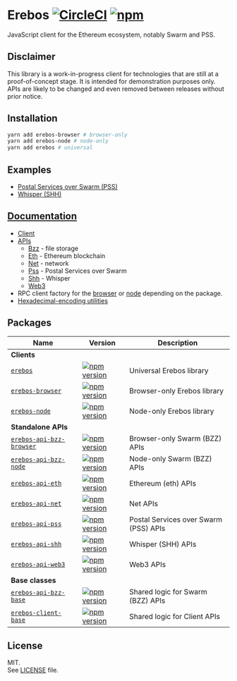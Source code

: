 # Erebos [![CircleCI](https://img.shields.io/circleci/project/github/RedSparr0w/node-csgo-parser.svg)](https://circleci.com/gh/MainframeHQ/erebos/8) [![npm](https://img.shields.io/npm/v/erebos.svg)](https://www.npmjs.com/package/erebos)



JavaScript client for the Ethereum ecosystem, notably Swarm and PSS.

## Disclaimer

This library is a work-in-progress client for technologies that are still at
a proof-of-concept stage. It is intended for demonstration purposes only.\
APIs are likely to be changed and even removed between releases without prior notice.

## Installation

```sh
yarn add erebos-browser # browser-only
yarn add erebos-node # node-only
yarn add erebos # universal
```

## Examples

* [Postal Services over Swarm (PSS)](examples/pss.js)
* [Whisper (SHH)](examples/shh.js)

## [Documentation](docs/)

* [Client](docs/client.md)
* [APIs](docs/api.md)
  * [Bzz](docs/api-bzz.md) - file storage
  * [Eth](docs/api-eth.md) - Ethereum blockchain
  * [Net](docs/api-net.md) - network
  * [Pss](docs/api-pss.md) - Postal Services over Swarm
  * [Shh](docs/api-shh.md) - Whisper
  * [Web3](docs/api-web3.md)
* RPC client factory for the [browser](https://github.com/MainframeHQ/js-tools/tree/master/packages/rpc-browser#rpc-browser) or [node](https://github.com/MainframeHQ/js-tools/tree/master/packages/rpc-node#rpc-node) depending on the package.
* [Hexadecimal-encoding utilities](https://github.com/MainframeHQ/js-tools/tree/master/packages/utils-hex#utils-hex)

## Packages

| Name | Version | Description |
| ---- | ------- | ----------- |
| **Clients**
| [`erebos`](/packages/erebos) | [![npm version](https://img.shields.io/npm/v/erebos.svg)](https://www.npmjs.com/package/erebos) | Universal Erebos library
| [`erebos-browser`](/packages/erebos-browser) | [![npm version](https://img.shields.io/npm/v/erebos-browser.svg)](https://www.npmjs.com/package/erebos-browser) | Browser-only Erebos library
| [`erebos-node`](/packages/erebos-node) | [![npm version](https://img.shields.io/npm/v/erebos-node.svg)](https://www.npmjs.com/package/erebos-node) | Node-only Erebos library
| **Standalone APIs**
| [`erebos-api-bzz-browser`](/packages/erebos-api-bzz-browser) | [![npm version](https://img.shields.io/npm/v/erebos-api-bzz-browser.svg)](https://www.npmjs.com/package/erebos-api-bzz-browser) | Browser-only Swarm (BZZ) APIs
| [`erebos-api-bzz-node`](/packages/erebos-api-bzz-node) | [![npm version](https://img.shields.io/npm/v/erebos-api-bzz-node.svg)](https://www.npmjs.com/package/erebos-api-bzz-node) | Node-only Swarm (BZZ) APIs
| [`erebos-api-eth`](/packages/erebos-api-eth) | [![npm version](https://img.shields.io/npm/v/erebos-api-eth.svg)](https://www.npmjs.com/package/erebos-api-eth) | Ethereum (eth) APIs
| [`erebos-api-net`](/packages/erebos-api-net) | [![npm version](https://img.shields.io/npm/v/erebos-api-net.svg)](https://www.npmjs.com/package/erebos-api-net) | Net APIs
| [`erebos-api-pss`](/packages/erebos-api-pss) | [![npm version](https://img.shields.io/npm/v/erebos-api-pss.svg)](https://www.npmjs.com/package/erebos-api-pss) | Postal Services over Swarm (PSS) APIs
| [`erebos-api-shh`](/packages/erebos-api-shh) | [![npm version](https://img.shields.io/npm/v/erebos-api-shh.svg)](https://www.npmjs.com/package/erebos-api-shh) | Whisper (SHH) APIs
| [`erebos-api-web3`](/packages/erebos-api-web3) | [![npm version](https://img.shields.io/npm/v/erebos-api-web3.svg)](https://www.npmjs.com/package/erebos-api-eth) | Web3 APIs
| **Base classes**
| [`erebos-api-bzz-base`](/packages/erebos-api-bzz-base) | [![npm version](https://img.shields.io/npm/v/erebos-api-bzz-base.svg)](https://www.npmjs.com/package/erebos-api-bzz-base) | Shared logic for Swarm (BZZ) APIs
| [`erebos-client-base`](/packages/erebos-client-base) | [![npm version](https://img.shields.io/npm/v/erebos-client-base.svg)](https://www.npmjs.com/package/erebos-client-base) | Shared logic for Client APIs

## License

MIT.\
See [LICENSE](LICENSE) file.
